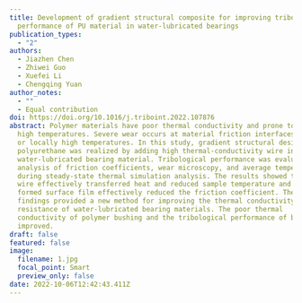 ```yaml
---
title: Development of gradient structural composite for improving tribological
  performance of PU material in water-lubricated bearings
publication_types:
  - "2"
authors:
  - Jiazhen Chen
  - Zhiwei Guo
  - Xuefei Li
  - Chengqing Yuan
author_notes:
  - ""
  - Equal contribution
doi: https://doi.org/10.1016/j.triboint.2022.107876
abstract: Polymer materials have poor thermal conductivity and prone to aging at
  high temperatures. Severe wear occurs at material friction interfaces at high
  or locally high temperatures. In this study, gradient structural design for
  polyurethane was realized by adding high thermal-conductivity wire into
  water-lubricated bearing material. Tribological performance was evaluated by
  analysis of friction coefficients, wear microscopy, and average temperature
  during steady-state thermal simulation analysis. The results showed that metal
  wire effectively transferred heat and reduced sample temperature and the
  formed surface film effectively reduced the friction coefficient. These
  findings provided a new method for improving the thermal conductivity and wear
  resistance of water-lubricated bearing materials. The poor thermal
  conductivity of polymer bushing and the tribological performance of bearing is
  improved.
draft: false
featured: false
image:
  filename: 1.jpg
  focal_point: Smart
  preview_only: false
date: 2022-10-06T12:42:43.411Z
---
```

